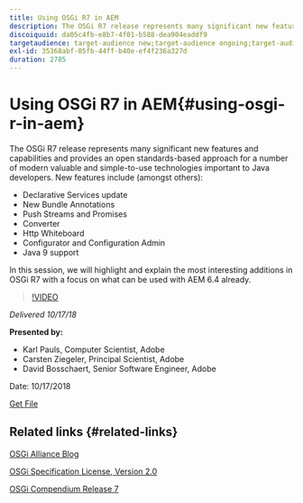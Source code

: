 ```yaml
---
title: Using OSGi R7 in AEM
description: The OSGi R7 release represents many significant new features and capabilities and provides an open standards-based approach for a number of modern valuable and simple-to-use technologies important to Java developers.
discoiquuid: da05c4fb-e8b7-4f01-b588-dea904eaddf9
targetaudience: target-audience new;target-audience ongoing;target-audience upgrader
exl-id: 35368abf-05fb-44ff-b40e-ef4f236a327d
duration: 2785
---
```

# Using OSGi R7 in AEM{#using-osgi-r-in-aem}

The OSGi R7 release represents many significant new features and capabilities and provides an open standards-based approach for a number of modern valuable and simple-to-use technologies important to Java developers.  New features include (amongst others):

* Declarative Services update
* New Bundle Annotations
* Push Streams and Promises
* Converter
* Http Whiteboard
* Configurator and Configuration Admin
* Java 9 support

In this session, we will highlight and explain the most interesting additions in OSGi R7 with a focus on what can be used with AEM 6.4 already. 

>[!VIDEO](https://video.tv.adobe.com/v/25037/?quality=9)

*Delivered 10/17/18*

**Presented by:**

* Karl Pauls, Computer Scientist, Adobe  
* Carsten Ziegeler, Principal Scientist, Adobe
* David Bosschaert, Senior Software Engineer, Adobe

Date: 10/17/2018

[Get File](assets/aem-gems-osg-r7inaem-10172018.pdf)

## Related links {#related-links}

[OSGi Alliance Blog](https://blog.osgi.org/2018/09/osgi-r7-highlights-blog-series.html)

[OSGi Specification License, Version 2.0](https://osgi.org/specification/osgi.core/7.0.0/index.html)

[OSGi Compendium Release 7](https://osgi.org/specification/osgi.cmpn/7.0.0/index.html)

<!--
[Get back to the Overview](https://helpx.adobe.com/experience-manager/kt/eseminars/gems/aem-index.html)
-->
